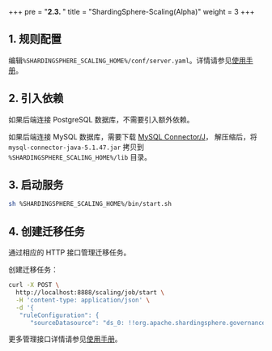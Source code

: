 +++
pre = "<b>2.3. </b>"
title = "ShardingSphere-Scaling(Alpha)"
weight = 3
+++

## 1. 规则配置

编辑`%SHARDINGSPHERE_SCALING_HOME%/conf/server.yaml`。详情请参见[使用手册](/cn/user-manual/shardingsphere-scaling/usage/)。

## 2. 引入依赖

如果后端连接 PostgreSQL 数据库，不需要引入额外依赖。

如果后端连接 MySQL 数据库，需要下载 [MySQL Connector/J](https://cdn.mysql.com//Downloads/Connector-J/mysql-connector-java-5.1.47.tar.gz)，
解压缩后，将 `mysql-connector-java-5.1.47.jar` 拷贝到 `%SHARDINGSPHERE_SCALING_HOME%/lib` 目录。

## 3. 启动服务

```bash
sh %SHARDINGSPHERE_SCALING_HOME%/bin/start.sh
```

## 4. 创建迁移任务

通过相应的 HTTP 接口管理迁移任务。

创建迁移任务：

```bash
curl -X POST \
  http://localhost:8888/scaling/job/start \
  -H 'content-type: application/json' \
  -d '{
   "ruleConfiguration": {
      "sourceDatasource": "ds_0: !!org.apache.shardingsphere.governance.core.common.yaml.config.YamlDataSourceConfiguration\n  dataSourceClassName: com.zaxxer.hikari.HikariDataSource\n  props:\n    jdbcUrl: jdbc:mysql://127.0.0.1:3306/test?serverTimezone=UTC&useSSL=false\n    username: root\n    password: '\''123456'\'keyGenerateStrategy
```

更多管理接口详情请参见[使用手册](/cn/user-manual/shardingsphere-scaling/usage/)。
